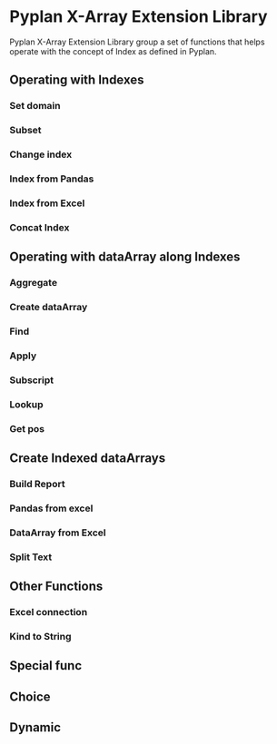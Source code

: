 
# Pyplan X-Array Extension Library

Pyplan X-Array Extension Library group a set of functions that helps operate with the concept of Index as defined in Pyplan.

## Operating with Indexes
### Set domain
### Subset
### Change index
### Index from Pandas
### Index from Excel
### Concat Index

## Operating with dataArray along Indexes
### Aggregate
### Create dataArray
### Find
### Apply
### Subscript
### Lookup
### Get pos

## Create Indexed dataArrays
### Build Report
### Pandas from excel
### DataArray from Excel
### Split Text

## Other Functions
### Excel connection
### Kind to String

## Special func
## Choice
## Dynamic



<!--stackedit_data:
eyJoaXN0b3J5IjpbODY5NDg2Nzg2LC02MjY3NzcwODIsMTYxMj
E5ODQ2OF19
-->